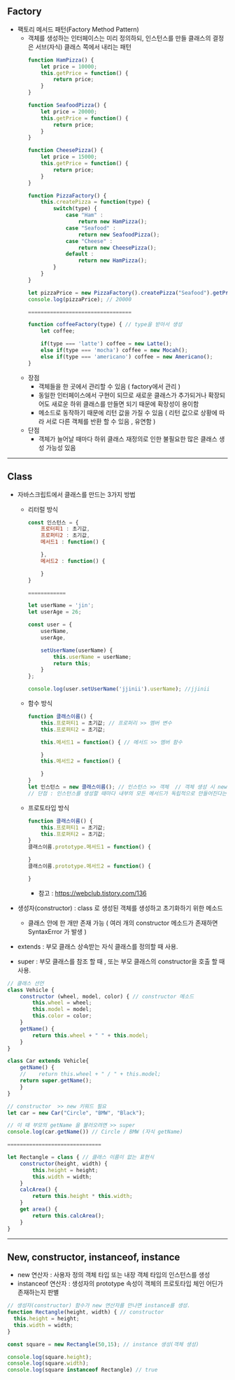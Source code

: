 ## Factory

* 팩토리 메서드 패턴(Factory Method Pattern)
  * 객체를 생성하는 인터페이스는 미리 정의하되, 인스턴스를 만들 클래스의 결정은 서브(자식) 클래스 쪽에서 내리는 패턴
    ```js
    function HamPizza() {
        let price = 10000;
        this.getPrice = function() {
            return price;
        }
    }
    
    function SeafoodPizza() {
        let price = 20000;
        this.getPrice = function() {
            return price;
        }
    }

    function CheesePizza() {
        let price = 15000;
        this.getPrice = function() {
            return price;
        }
    }

    function PizzaFactory() {
        this.createPizza = function(type) {
            switch(type) {
                case "Ham" : 
                    return new HamPizza();
                case "Seafood" : 
                    return new SeafoodPizza();
                case "Cheese" : 
                    return new CheesePizza();
                default :
                    return new HamPizza();
            }
        }
    }

    let pizzaPrice = new PizzaFactory().createPizza("Seafood").getPrice();
    console.log(pizzaPrice); // 20000

    =================================

    function coffeeFactory(type) { // type을 받아서 생성
        let coffee;

        if(type === 'latte') coffee = new Latte();
        else if(type === 'mocha') coffee = new Mocah();
        else if(type === 'americano') coffee = new Americano();
    }
    ```
  * 장점
    * 객체들을 한 곳에서 관리할 수 있음 ( factory에서 관리 )
    * 동일한 인터페이스에서 구현이 되므로 새로운 클래스가 추가되거나 확장되어도 새로운 하위 클래스를 만들면 되기 때문에 확장성이 용이함
    * 메소드로 동작하기 때문에 리턴 값을 가질 수 있음 ( 리턴 값으로 상황에 따라 서로 다른 객체를 반환 할 수 있음 , 유연함 )
  * 단점
    * 객체가 늘어날 때마다 하위 클래스 재정의로 인한 불필요한 많은 클래스 생성 가능성 있음
---
## Class

* 자바스크립트에서 클래스를 만드는 3가지 방법 
  * 리터럴 방식
    ```js
    const 인스턴스 = {
        프로터피1 : 초기값,
        프로퍼티2 : 초기값,
        메서드1 : function() {

        },
        메서드2 : function() {

        }
    }

    ============

    let userName = 'jin';
    let userAge = 26; 

    const user = {
        userName,
        userAge,

        setUserName(userName) {
            this.userName = userName;
            return this;
        }
    };

    console.log(user.setUserName('jjinii').userName); //jjinii
    ```
  * 함수 방식
    ```js
    function 클래스이름() {
        this.프로퍼티1 = 초기값; // 프로퍼리 >> 멤버 변수
        this.프로퍼티2 = 초기값;

        this.메서드1 = function() { // 메서드 >> 멤버 함수

        }
        this.메서드2 = function() {

        }
    }
    let 인스턴스 = new 클래스이름(); // 인스턴스 >> 객체  // 객체 생성 시 new 키워드를 사용
    // 단점 : 인스턴스를 생성할 때마다 내부의 모든 메서드가 독립적으로 만들어진다는 것
    ```
  * 프로토타입 방식
    ```js
    function 클래스이름() {
        this.프로퍼티1 = 초기값;
        this.프로퍼티2 = 초기값;
    }
    클래스이름.prototype.메서드1 = function() {

    }
    클래스이름.prototype.메서드2 = function() {

    }
    ```
    * 참고 : https://webclub.tistory.com/136
  
* 생성자(constructor) :  class 로 생성된 객체를 생성하고 초기화하기 위한 메소드
  *  클래스 안에 한 개만 존재 가능 ( 여러 개의 constructor 메소드가 존재하면 SyntaxError 가 발생 )
* extends : 부모 클래스 상속받는 자식 클래스를 정의할 때 사용.
* super : 부모 클래스를 참조 할 때 , 또는 부모 클래스의 constructor을 호출 할 때 사용.


```js
// 클래스 선언
class Vehicle {
    constructor (wheel, model, color) { // constructor 메소드
        this.wheel = wheel;
        this.model = model;
        this.color = color;
    }  
    getName() {
        return this.wheel + " " + this.model;
    }
}

class Car extends Vehicle{
    getName() {
    //    return this.wheel + " / " + this.model;
    return super.getName();
    }
}

// constructor  >> new 키워드 필요
let car = new Car("Circle", "BMW", "Black");

// 이 때 부모의 getName 을 불러오려면 >> super
console.log(car.getName()) // Circle / BMW (자식 getName)

==============================

let Rectangle = class { // 클래스 이름이 없는 표현식
    constructor(height, width) {
        this.height = height;
        this.width = width;
    }
    calcArea() {
        return this.height * this.width;
    }
    get area() {
        return this.calcArea();
    }
}
```
---
## New, constructor, instanceof, instance
* new 연산자 : 사용자 정의 객체 타입 또는 내장 객체 타입의 인스턴스를 생성
* instanceof 연산자 : 생성자의 prototype 속성이 객체의 프로토타입 체인 어딘가 존재하는지 판별

```js
// 생성자(constructor) 함수가 new 연산자를 만나면 instance를 생성.
function Rectangle(height, width) { // constructor
  this.height = height;
  this.width = width;
}

const square = new Rectangle(50,15); // instance 생성(객체 생성)

console.log(square.height);
console.log(square.width);
console.log(square instanceof Rectangle) // true
```
